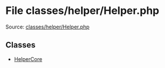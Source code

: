 File classes/helper/Helper.php
=========

Source: [classes/helper/Helper.php](https://github.com/PrestaShop/PrestaShop/blob/1.5.0.15/classes/helper/Helper.php)


Classes
-------

* [HelperCore](class.HelperCore.md)

